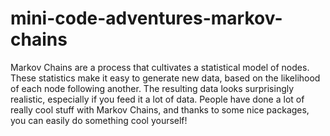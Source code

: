 # mini-code-adventures-markov-chains
Markov Chains are a process that cultivates a statistical model of nodes. These statistics make it easy to generate new data, based on the likelihood of each node following another. The resulting data looks surprisingly realistic, especially if you feed it a lot of data.  People have done a lot of really cool stuff with Markov Chains, and thanks to some nice packages, you can easily do something cool yourself!
